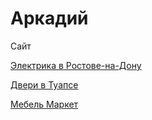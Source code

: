 # Аркадий
Сайт

[Электрика в Ростове-на-Дону](https://arkadiynaon.github.io/elektrik_rostov/ "электрика в Ростове-на-Дону")

[Двери в Туапсе](https://arkadiynaon.github.io/dveri-v-tuapse/ "двери в Туапсе")

[Мебель Маркет](https://arkadiynaon.github.io/mebel-market_23/ "Мебель Маркет")
